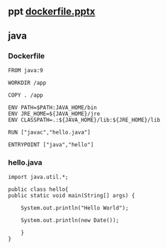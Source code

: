 ## ppt [dockerfile.pptx](https://github.com/s108000389/109-2--/files/6217626/dockerfile.pptx)

## java
### Dockerfile
```
FROM java:9

WORKDIR /app

COPY . /app

ENV PATH=$PATH:JAVA_HOME/bin
ENV JRE_HOME=${JAVA_HOME}/jre
ENV CLASSPATH=.:${JAVA_HOME}/lib:${JRE_HOME}/lib

RUN ["javac","hello.java"]

ENTRYPOINT ["java","hello"]
```
### hello.java
```
import java.util.*;

public class hello{ 
public static void main(String[] args) { 

	System.out.println("Hello World");

	System.out.println(new Date());

	}
}
```
